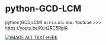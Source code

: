 # python-GCD-LCM
python(GCD,LCM) หา หรม. และ ครน.
Youtube >>> https://youtu.be/Kuh2RC5RgIA

[![IMAGE ALT TEXT HERE](https://img.youtube.com/vi/Kuh2RC5RgIA/0.jpg)](https://www.youtube.com/watch?v=Kuh2RC5RgIA)
